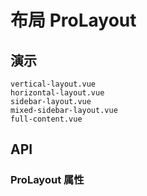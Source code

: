 # 布局 ProLayout
<!--single-column-->

## 演示

```demo
vertical-layout.vue
horizontal-layout.vue
sidebar-layout.vue
mixed-sidebar-layout.vue
full-content.vue
```

## API
### ProLayout 属性
